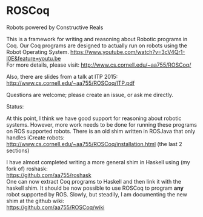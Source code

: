 # ROSCoq
Robots powered by Constructive Reals

This is a framework for writing and reasoning about Robotic programs in Coq. 
Our Coq programs are designed to actually run on robots using the Robot Operating System.
https://www.youtube.com/watch?v=3cV4Qr1-I0E&feature=youtu.be  
For more details, please visit:
http://www.cs.cornell.edu/~aa755/ROSCoq/

Also, there are slides from a talk at ITP 2015:  
http://www.cs.cornell.edu/~aa755/ROSCoq/ITP.pdf

Questions are welcome; please create an issue, or ask me directly.


Status:

At this point, I think we have good support for reasoning about robotic systems.
However, more work needs to be done for running these programs on ROS supported robots.
There is an old shim written in ROSJava that only handles iCreate robots:
http://www.cs.cornell.edu/~aa755/ROSCoq/installation.html (the last 2 sections)

I have almost completed writing a more general shim in Haskell using (my fork of) roshask:  
https://github.com/aa755/roshask  
One can now extract Coq programs to Haskell and then link it with the haskell shim.
It should be now possible to use ROSCoq to program **any** robot supported by ROS.
Slowly, but steadily, I am documenting the new shim at the github wiki:  
https://github.com/aa755/ROSCoq/wiki
